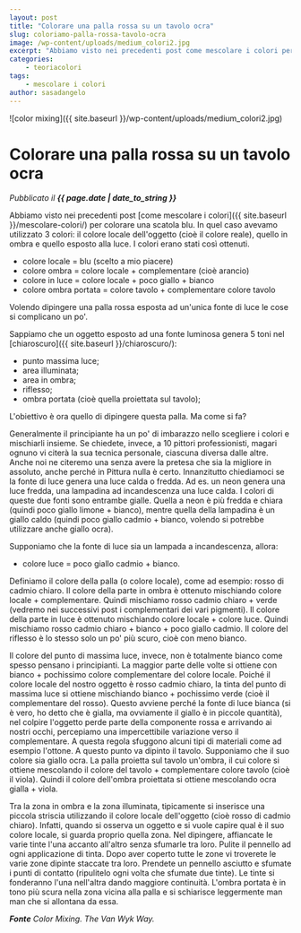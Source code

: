 ```yaml
---
layout: post
title: "Colorare una palla rossa su un tavolo ocra"
slug: coloriamo-palla-rossa-tavolo-ocra
image: /wp-content/uploads/medium_colori2.jpg
excerpt: "Abbiamo visto nei precedenti post come mescolare i colori per colorare una scatola blu. In quel caso avevamo utilizzato 3 colori: il colore locale"
categories:
    - teoriacolori
tags:
    - mescolare i colori
author: sasadangelo
---
```


![color mixing]({{ site.baseurl }}/wp-content/uploads/medium_colori2.jpg)

# Colorare una palla rossa su un tavolo ocra
_Pubblicato il **{{ page.date | date_to_string }}**_

Abbiamo visto nei precedenti post [come mescolare i colori]({{ site.baseurl }}/mescolare-colori/) per colorare una scatola blu. In quel caso avevamo utilizzato 3 colori: il colore locale dell'oggetto (cioè il colore reale), quello in ombra e quello esposto alla luce. I colori erano stati così ottenuti.

- colore locale = blu (scelto a mio piacere)
- colore ombra = colore locale + complementare (cioè arancio)
- colore in luce = colore locale + poco giallo + bianco
- colore ombra portata = colore tavolo + complementare colore tavolo

Volendo dipingere una palla rossa esposta ad un'unica fonte di luce le cose si complicano un po'.

Sappiamo che un oggetto esposto ad una fonte luminosa genera 5 toni nel [chiaroscuro]({{ site.baseurl }}/chiaroscuro/):

- punto massima luce;
- area illuminata;
- area in ombra;
- riflesso;
- ombra portata (cioè quella proiettata sul tavolo);

L'obiettivo è ora quello di dipingere questa palla. Ma come si fa?

Generalmente il principiante ha un po' di imbarazzo nello scegliere i colori e mischiarli insieme. Se chiedete, invece, a 10 pittori professionisti, magari ognuno vi citerà la sua tecnica personale, ciascuna diversa dalle altre. Anche noi ne citeremo una senza avere la pretesa che sia la migliore in assoluto, anche perché in Pittura nulla è certo. Innanzitutto chiediamoci se la fonte di luce genera una luce calda o fredda. Ad es. un neon genera una luce fredda, una lampadina ad incandescenza una luce calda. I colori di queste due fonti sono entrambe gialle. Quella a neon è più fredda e chiara (quindi poco giallo limone + bianco), mentre quella della lampadina è un giallo caldo (quindi poco giallo cadmio + bianco, volendo si potrebbe utilizzare anche giallo ocra).

Supponiamo che la fonte di luce sia un lampada a incandescenza, allora:

- colore luce = poco giallo cadmio + bianco.

Definiamo il colore della palla (o colore locale), come ad esempio: rosso di cadmio chiaro. Il colore della parte in ombra è ottenuto mischiando colore locale + complementare. Quindi mischiamo rosso cadmio chiaro + verde (vedremo nei successivi post i complementari dei vari pigmenti). Il colore della parte in luce è ottenuto mischiando colore locale + colore luce. Quindi mischiamo rosso cadmio chiaro + bianco + poco giallo cadmio. Il colore del riflesso è lo stesso solo un po' più scuro, cioè con meno bianco.

Il colore del punto di massima luce, invece, non è totalmente bianco come spesso pensano i principianti. La maggior parte delle volte si ottiene con bianco + pochissimo colore complementare del colore locale. Poiché il colore locale del nostro oggetto è rosso cadmio chiaro, la tinta del punto di massima luce si ottiene mischiando bianco + pochissimo verde (cioè il complementare del rosso). Questo avviene perché la fonte di luce bianca (si è vero, ho detto che è gialla, ma ovviamente il giallo è in piccole quantità), nel colpire l'oggetto perde parte della componente rossa e arrivando ai nostri occhi, percepiamo una impercettibile variazione verso il complementare. A questa regola sfuggono alcuni tipi di materiali come ad esempio l'ottone. A questo punto va dipinto il tavolo. Supponiamo che il suo colore sia giallo ocra. La palla proietta sul tavolo un'ombra, il cui colore si ottiene mescolando il colore del tavolo + complementare colore tavolo (cioè il viola). Quindi il colore dell'ombra proiettata si ottiene mescolando ocra gialla + viola.

Tra la zona in ombra e la zona illuminata, tipicamente si inserisce una piccola striscia utilizzando il colore locale dell'oggetto (cioè rosso di cadmio chiaro). Infatti, quando si osserva un oggetto e si vuole capire qual è il suo colore locale, si guarda proprio quella zona. Nel dipingere, affiancate le varie tinte l'una accanto all'altro senza sfumarle tra loro. Pulite il pennello ad ogni applicazione di tinta. Dopo aver coperto tutte le zone vi troverete le varie zone dipinte staccate tra loro. Prendete un pennello asciutto e sfumate i punti di contatto (ripulitelo ogni volta che sfumate due tinte). Le tinte si fonderanno l'una nell'altra dando maggiore continuità. L'ombra portata è in tono più scura nella zona vicina alla palla e si schiarisce leggermente man man che si allontana da essa.

_**Fonte** Color Mixing. The Van Wyk Way._
